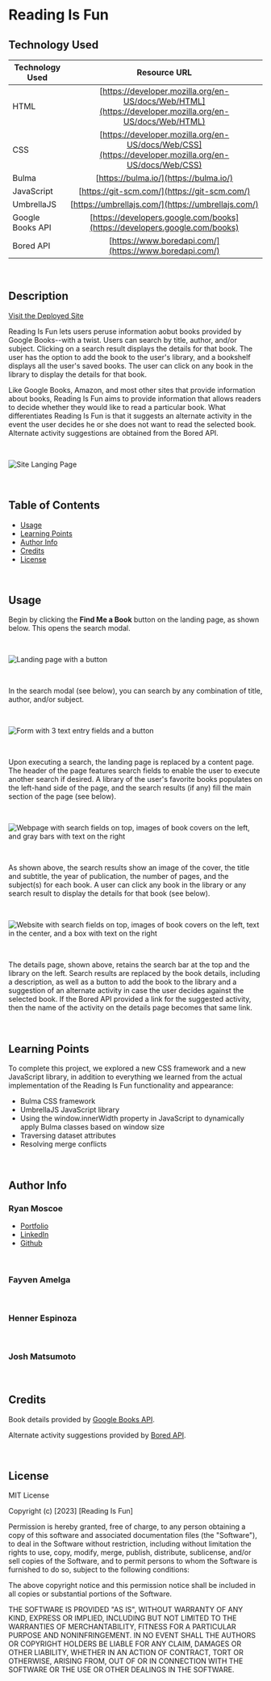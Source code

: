 # Reading Is Fun 

## Technology Used 

| Technology Used         | Resource URL           | 
| ------------- |:-------------:| 
| HTML    | [https://developer.mozilla.org/en-US/docs/Web/HTML](https://developer.mozilla.org/en-US/docs/Web/HTML) | 
| CSS     | [https://developer.mozilla.org/en-US/docs/Web/CSS](https://developer.mozilla.org/en-US/docs/Web/CSS)      |   
| Bulma   | [https://bulma.io/](https://bulma.io/) |
| JavaScript | [https://git-scm.com/](https://git-scm.com/)     |    
| UmbrellaJS | [https://umbrellajs.com/](https://umbrellajs.com/) |
| Google Books API | [https://developers.google.com/books](https://developers.google.com/books) |
| Bored API | [https://www.boredapi.com/](https://www.boredapi.com/) |

<br/>

## Description 

[Visit the Deployed Site](https://justhenner.github.io/reading-is-fun/)

Reading Is Fun lets users peruse information aobut books provided by Google Books--with a twist. Users can search by title, author, and/or subject. Clicking on a search result displays the details for that book. The user has the option to add the book to the user's library, and a bookshelf displays all the user's saved books. The user can click on any book in the library to display the details for that book. 

Like Google Books, Amazon, and most other sites that provide information about books, Reading Is Fun aims to provide information that allows readers to decide whether they would like to read a particular book. What differentiates Reading Is Fun is that it suggests an alternate activity in the event the user decides he or she does not want to read the selected book. Alternate activity suggestions are obtained from the Bored API.

<br/>

![Site Langing Page](./assets/images/LandingPage.jpg)

<br/>

## Table of Contents

* [Usage](#usage)
* [Learning Points](#learning-points)
* [Author Info](#author-info)
* [Credits](#credits)
* [License](#license)

<br/>

## Usage 

Begin by clicking the **Find Me a Book** button on the landing page, as shown below. This opens the search modal.

<br/>

![Landing page with a button](./assets/images/LandingPage.jpg)

<br/>

In the search modal (see below), you can search by any combination of title, author, and/or subject.

<br/>

![Form with 3 text entry fields and a button](./assets/images/SearchModal.jpg)

<br/>

Upon executing a search, the landing page is replaced by a content page. The header of the page features search fields to enable the user to execute another search if desired. A library of the user's favorite books populates on the left-hand side of the page, and the search results (if any) fill the main section of the page (see below). 

<br/>

![Webpage with search fields on top, images of book covers on the left, and gray bars with text on the right](./assets/images/SearchResults.jpg)

<br/>

As shown above, the search results show an image of the cover, the title and subtitle, the year of publication, the number of pages, and the subject(s) for each book. A user can click any book in the library or any search result to display the details for that book (see below).

<br/>

![Website with search fields on top, images of book covers on the left, text in the center, and a box with text on the right](./assets/images/Details.jpg)

<br/>

The details page, shown above, retains the search bar at the top and the library on the left. Search results are replaced by the book details, including a description, as well as a button to add the book to the library and a suggestion of an alternate activity in case the user decides against the selected book. If the Bored API provided a link for the suggested activity, then the name of the activity on the details page becomes that same link.

<br/>

## Learning Points 

To complete this project, we explored a new CSS framework and a new JavaScript library, in addition to everything we learned from the actual implementation of the Reading Is Fun functionality and appearance:
* Bulma CSS framework
* UmbrellaJS JavaScript library
* Using the window.innerWidth property in JavaScript to dynamically apply Bulma classes based on window size
* Traversing dataset attributes
* Resolving merge conflicts

<br/>

## Author Info

### Ryan Moscoe 

* [Portfolio](https://rmoscoe.github.io/portfolio/)
* [LinkedIn](https://www.linkedin.com/in/ryan-moscoe-8652973/)
* [Github](https://github.com/rmoscoe)

<br/>

### Fayven Amelga


<br/>

### Henner Espinoza


<br/>

### Josh Matsumoto


<br/>

## Credits

Book details provided by [Google Books API](https://developers.google.com/books).

Alternate activity suggestions provided by [Bored API](https://www.boredapi.com).

<br/>

## License

MIT License

Copyright (c) [2023] [Reading Is Fun]

Permission is hereby granted, free of charge, to any person obtaining a copy
of this software and associated documentation files (the "Software"), to deal
in the Software without restriction, including without limitation the rights
to use, copy, modify, merge, publish, distribute, sublicense, and/or sell
copies of the Software, and to permit persons to whom the Software is
furnished to do so, subject to the following conditions:

The above copyright notice and this permission notice shall be included in all
copies or substantial portions of the Software.

THE SOFTWARE IS PROVIDED "AS IS", WITHOUT WARRANTY OF ANY KIND, EXPRESS OR
IMPLIED, INCLUDING BUT NOT LIMITED TO THE WARRANTIES OF MERCHANTABILITY,
FITNESS FOR A PARTICULAR PURPOSE AND NONINFRINGEMENT. IN NO EVENT SHALL THE
AUTHORS OR COPYRIGHT HOLDERS BE LIABLE FOR ANY CLAIM, DAMAGES OR OTHER
LIABILITY, WHETHER IN AN ACTION OF CONTRACT, TORT OR OTHERWISE, ARISING FROM,
OUT OF OR IN CONNECTION WITH THE SOFTWARE OR THE USE OR OTHER DEALINGS IN THE
SOFTWARE.
